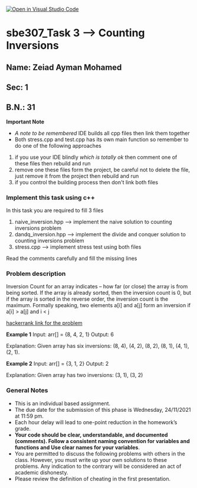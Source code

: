 [![Open in Visual Studio Code](https://classroom.github.com/assets/open-in-vscode-f059dc9a6f8d3a56e377f745f24479a46679e63a5d9fe6f495e02850cd0d8118.svg)](https://classroom.github.com/online_ide?assignment_repo_id=6405661&assignment_repo_type=AssignmentRepo)
# sbe307_Task 3 --> Counting Inversions

## Name: Zeiad Ayman Mohamed
## Sec: 1
## B.N.: 31


**Important Note**
- *A note to be remembered* IDE builds all cpp files then link them together
- Both stress.cpp and test.cpp has its own main function
so remember to do one of the following approaches

1. if you use your IDE blindly *which is totally ok* then comment one of these files then rebuild and run
2. remove one these files form the project, be careful not to delete the file, just remove it from the project then rebuild and run
3. if you control the building process then don't link both files

### Implement this task using c++
In this task you are required to fill 3 files
1. naive_inversion.hpp --> implement the naive solution to counting inversions problem
2. dandq_inversion.hpp --> implement the divide and conquer solution to counting inversions problem
3. stress.cpp --> implement stress test using both files

Read the comments carefully and fill the missing lines

### Problem description
Inversion Count for an array indicates – how far (or close) the array is from being sorted. If the array is already sorted, then the inversion count is 0, but if the array is sorted in the reverse order, the inversion count is the maximum. 
Formally speaking, two elements a[i] and a[j] form an inversion if a[i] > a[j] and i < j 

[hackerrank link for the problem](https://www.hackerrank.com/challenges/ctci-merge-sort/problem)

**Example 1**
Input: arr[] = {8, 4, 2, 1}
Output: 6

Explanation: Given array has six inversions:
(8, 4), (4, 2), (8, 2), (8, 1), (4, 1), (2, 1).

**Example 2**
Input: arr[] = {3, 1, 2}
Output: 2

Explanation: Given array has two inversions:
(3, 1), (3, 2) 


### General Notes
- This is an individual based assignment.
- The due date for the submission of this phase is Wednesday, 24/11/2021 at 11:59 pm.
- Each hour delay will lead to one-point reduction in the homework’s grade.
- **Your code should be clear, understandable, and documented (comments). Follow a consistent naming convention for variables and functions and Use clear names for your variables**.
- You are permitted to discuss the following problems with others in the class. However, you must write up your own solutions to these problems. Any indication to the contrary will be considered an act of academic dishonesty. 
- Please review the definition of cheating in the first presentation.
